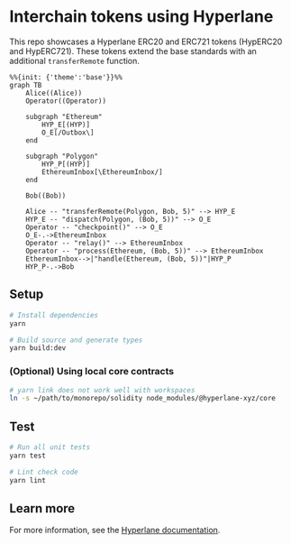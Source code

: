 # Interchain tokens using Hyperlane

This repo showcases a Hyperlane ERC20 and ERC721 tokens (HypERC20 and HypERC721). These tokens extend the base standards with an additional `transferRemote` function.

```mermaid
%%{init: {'theme':'base'}}%%
graph TB
    Alice((Alice))
    Operator((Operator))

    subgraph "Ethereum"
        HYP_E[(HYP)]
        O_E[/Outbox\]
    end

    subgraph "Polygon"
        HYP_P[(HYP)]
        EthereumInbox[\EthereumInbox/]
    end

    Bob((Bob))

    Alice -- "transferRemote(Polygon, Bob, 5)" --> HYP_E
    HYP_E -- "dispatch(Polygon, (Bob, 5))" --> O_E
    Operator -- "checkpoint()" --> O_E
    O_E-.->EthereumInbox
    Operator -- "relay()" --> EthereumInbox
    Operator -- "process(Ethereum, (Bob, 5))" --> EthereumInbox
    EthereumInbox-->|"handle(Ethereum, (Bob, 5))"|HYP_P
    HYP_P-.->Bob
```

## Setup

```sh
# Install dependencies
yarn

# Build source and generate types
yarn build:dev
```

### (Optional) Using local core contracts

```sh
# yarn link does not work well with workspaces
ln -s ~/path/to/monorepo/solidity node_modules/@hyperlane-xyz/core
```

## Test

```sh
# Run all unit tests
yarn test

# Lint check code
yarn lint
```

## Learn more

For more information, see the [Hyperlane documentation](https://docs.hyperlane.xyz/hyperlane-docs/developers/getting-started).
